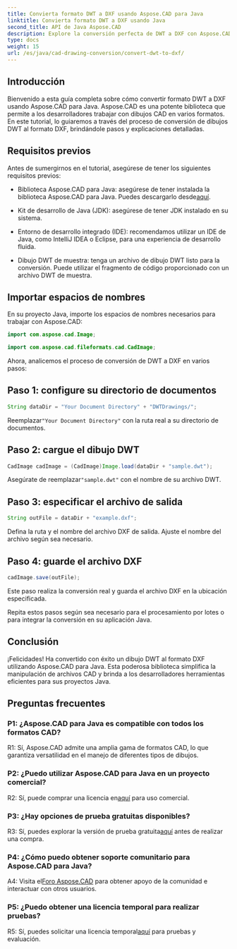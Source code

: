 ```yaml
---
title: Convierta formato DWT a DXF usando Aspose.CAD para Java
linktitle: Convierta formato DWT a DXF usando Java
second_title: API de Java Aspose.CAD
description: Explore la conversión perfecta de DWT a DXF con Aspose.CAD para Java. Siga nuestra guía paso a paso para una manipulación eficiente de archivos CAD.
type: docs
weight: 15
url: /es/java/cad-drawing-conversion/convert-dwt-to-dxf/
---
```

## Introducción

Bienvenido a esta guía completa sobre cómo convertir formato DWT a DXF usando Aspose.CAD para Java. Aspose.CAD es una potente biblioteca que permite a los desarrolladores trabajar con dibujos CAD en varios formatos. En este tutorial, lo guiaremos a través del proceso de conversión de dibujos DWT al formato DXF, brindándole pasos y explicaciones detalladas.

## Requisitos previos

Antes de sumergirnos en el tutorial, asegúrese de tener los siguientes requisitos previos:

-  Biblioteca Aspose.CAD para Java: asegúrese de tener instalada la biblioteca Aspose.CAD para Java. Puedes descargarlo desde[aquí](https://releases.aspose.com/cad/java/).

- Kit de desarrollo de Java (JDK): asegúrese de tener JDK instalado en su sistema.

- Entorno de desarrollo integrado (IDE): recomendamos utilizar un IDE de Java, como IntelliJ IDEA o Eclipse, para una experiencia de desarrollo fluida.

- Dibujo DWT de muestra: tenga un archivo de dibujo DWT listo para la conversión. Puede utilizar el fragmento de código proporcionado con un archivo DWT de muestra.

## Importar espacios de nombres

En su proyecto Java, importe los espacios de nombres necesarios para trabajar con Aspose.CAD:

```java
import com.aspose.cad.Image;

import com.aspose.cad.fileformats.cad.CadImage;
```

Ahora, analicemos el proceso de conversión de DWT a DXF en varios pasos:

## Paso 1: configure su directorio de documentos

```java
String dataDir = "Your Document Directory" + "DWTDrawings/";
```

 Reemplazar`"Your Document Directory"` con la ruta real a su directorio de documentos.

## Paso 2: cargue el dibujo DWT

```java
CadImage cadImage = (CadImage)Image.load(dataDir + "sample.dwt");
```

 Asegúrate de reemplazar`"sample.dwt"` con el nombre de su archivo DWT.

## Paso 3: especificar el archivo de salida

```java
String outFile = dataDir + "example.dxf";
```

Defina la ruta y el nombre del archivo DXF de salida. Ajuste el nombre del archivo según sea necesario.

## Paso 4: guarde el archivo DXF

```java
cadImage.save(outFile);
```

Este paso realiza la conversión real y guarda el archivo DXF en la ubicación especificada.

Repita estos pasos según sea necesario para el procesamiento por lotes o para integrar la conversión en su aplicación Java.

## Conclusión

¡Felicidades! Ha convertido con éxito un dibujo DWT al formato DXF utilizando Aspose.CAD para Java. Esta poderosa biblioteca simplifica la manipulación de archivos CAD y brinda a los desarrolladores herramientas eficientes para sus proyectos Java.

## Preguntas frecuentes

### P1: ¿Aspose.CAD para Java es compatible con todos los formatos CAD?

R1: Sí, Aspose.CAD admite una amplia gama de formatos CAD, lo que garantiza versatilidad en el manejo de diferentes tipos de dibujos.

### P2: ¿Puedo utilizar Aspose.CAD para Java en un proyecto comercial?

 R2: Sí, puede comprar una licencia en[aquí](https://purchase.aspose.com/buy) para uso comercial.

### P3: ¿Hay opciones de prueba gratuitas disponibles?

 R3: Sí, puedes explorar la versión de prueba gratuita[aquí](https://releases.aspose.com/) antes de realizar una compra.

### P4: ¿Cómo puedo obtener soporte comunitario para Aspose.CAD para Java?

 A4: Visita el[Foro Aspose.CAD](https://forum.aspose.com/c/cad/19) para obtener apoyo de la comunidad e interactuar con otros usuarios.

### P5: ¿Puedo obtener una licencia temporal para realizar pruebas?

 R5: Sí, puedes solicitar una licencia temporal[aquí](https://purchase.aspose.com/temporary-license/) para pruebas y evaluación.